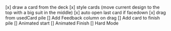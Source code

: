 [x] draw a card from the deck
[x] style cards (move current design to the top with a big suit in the middle)
[x] auto open last card if facedown
[x] drag from usedCard pile
[] Add Feedback column on drag
[] Add card to finish pile
[] Animated start
[] Animated Finish
[] Hard Mode
